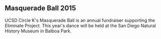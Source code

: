 ## Masquerade Ball 2015

UCSD Circle K's Masquerade Ball is an annual fundraiser supporting the Eliminate
Project. This year's dance will be held at the San Diego Natural History Museum
in Balboa Park.

